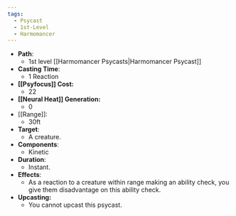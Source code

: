 ```yaml
---
tags:
  - Psycast
  - 1st-Level
  - Harmomancer
---
```

- **Path**:
	- 1st level [[Harmomancer Psycasts|Harmomancer Psycast]]
- **Casting Time**:
	- 1 Reaction
- **[[Psyfocus]] Cost:**
	- 22
- **[[Neural Heat]] Generation:**
	- 0
- [[Range]]:
	- 30ft
- **Target**:
	- A creature.
- **Components**:
	- Kinetic
- **Duration**:
	- Instant.
- **Effects**:
	- As a reaction to a creature within range making an ability check, you give them disadvantage on this ability check.
- **Upcasting:**
	- You cannot upcast this psycast.
